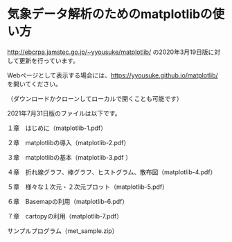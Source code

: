 # 気象データ解析のためのmatplotlibの使い⽅

http://ebcrpa.jamstec.go.jp/~yyousuke/matplotlib/ の2020年3月19日版に対して更新を行っています。

Webページとして表示する場合には、https://yyousuke.github.io/matplotlib/ を開いてください。

（ダウンロードかクローンしてローカルで開くことも可能です）


2021年7月31日版のファイルは以下です。

１章　はじめに（matplotlib-1.pdf）

２章　matplotlibの導入（matplotlib-2.pdf）

３章　matplotlibの基本（matplotlib-3.pdf ）

４章　折れ線グラフ、棒グラフ、ヒストグラム、散布図（matplotlib-4.pdf）

５章　様々な１次元・２次元プロット（matplotlib-5.pdf）

６章　Basemapの利用（matplotlib-6.pdf）

７章　cartopyの利用（matplotlib-7.pdf）

サンプルプログラム（met_sample.zip）


